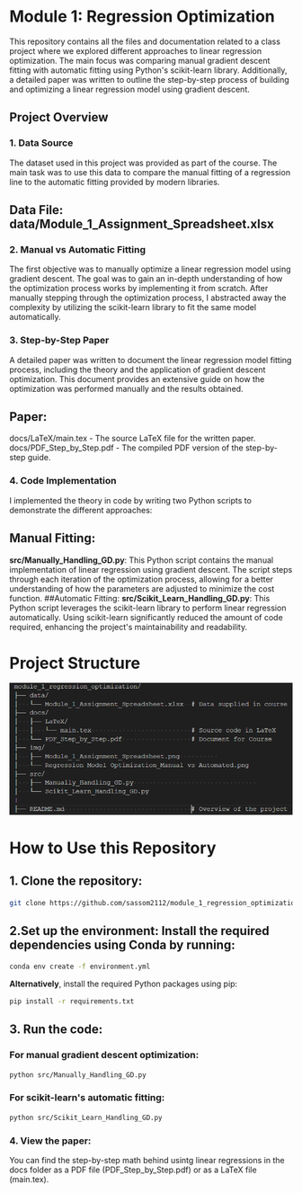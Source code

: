 # Module 1: Regression Optimization
This repository contains all the files and documentation related to a class project where we explored different approaches to linear regression optimization. The main focus was comparing manual gradient descent fitting with automatic fitting using Python's scikit-learn library. Additionally, a detailed paper was written to outline the step-by-step process of building and optimizing a linear regression model using gradient descent.

## Project Overview
### 1. Data Source
The dataset used in this project was provided as part of the course. The main task was to use this data to compare the manual fitting of a regression line to the automatic fitting provided by modern libraries.

## Data File: data/Module_1_Assignment_Spreadsheet.xlsx
### 2. Manual vs Automatic Fitting
The first objective was to manually optimize a linear regression model using gradient descent. The goal was to gain an in-depth understanding of how the optimization process works by implementing it from scratch.
After manually stepping through the optimization process, I abstracted away the complexity by utilizing the scikit-learn library to fit the same model automatically.
### 3. Step-by-Step Paper
A detailed paper was written to document the linear regression model fitting process, including the theory and the application of gradient descent optimization. This document provides an extensive guide on how the optimization was performed manually and the results obtained.

## Paper:
docs/LaTeX/main.tex - The source LaTeX file for the written paper.
docs/PDF_Step_by_Step.pdf - The compiled PDF version of the step-by-step guide.
### 4. Code Implementation
I implemented the theory in code by writing two Python scripts to demonstrate the different approaches:

## Manual Fitting:
**src/Manually_Handling_GD.py**: This Python script contains the manual implementation of linear regression using gradient descent. The script steps through each iteration of the optimization process, allowing for a better understanding of how the parameters are adjusted to minimize the cost function.
##Automatic Fitting:
**src/Scikit_Learn_Handling_GD.py**: This Python script leverages the scikit-learn library to perform linear regression automatically. Using scikit-learn significantly reduced the amount of code required, enhancing the project's maintainability and readability.

# Project Structure
![Structure of Directory](./img/structure.png)

# How to Use this Repository
## 1. Clone the repository:

```bash
git clone https://github.com/sassom2112/module_1_regression_optimization.git
```

## 2.Set up the environment: Install the required dependencies using Conda by running:

```bash
conda env create -f environment.yml
```
**Alternatively**, install the required Python packages using pip:

```bash
pip install -r requirements.txt
```
## 3. Run the code:
### For manual gradient descent optimization:
```bash
python src/Manually_Handling_GD.py
```
### For scikit-learn's automatic fitting:
```bash
python src/Scikit_Learn_Handling_GD.py
```

### 4. View the paper:
You can find the step-by-step math behind usintg linear regressions in the docs folder as a PDF file (PDF_Step_by_Step.pdf) or as a LaTeX file (main.tex).
